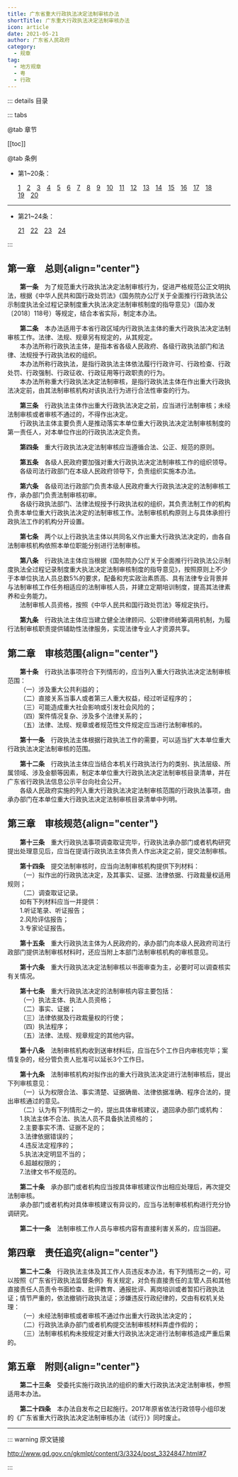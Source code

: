 ```yaml
---
title: 广东省重大行政执法决定法制审核办法
shortTitle: 广东重大行政执法决定法制审核办法
icon: article
date: 2021-05-21
author: 广东省人民政府
category:
  - 规章
tag:
  - 地方规章
  - 粤
  - 行政
---
```


::: details 目录

::: tabs

@tab 章节

[[toc]]

@tab 条例

- 第1~20条：
  
  [1](#t1)&emsp;[2](#t2)&emsp;[3](#t3)&emsp;[4](#t4)&emsp;[5](#t5)&emsp;[6](#t6)&emsp;[7](#t7)&emsp;[8](#t8)&emsp;[9](#t9)&emsp;[10](#t10)&emsp;[11](#t11)&emsp;[12](#t12)&emsp;[13](#t13)&emsp;[14](#t14)&emsp;[15](#t15)&emsp;[16](#t16)&emsp;[17](#t17)&emsp;[18](#t18)&emsp;[19](#t19)&emsp;[20](#t20)

---

- 第21~24条：

  [21](#t21)&emsp;[22](#t22)&emsp;[23](#t23)&emsp;[24](#t24)

:::

## 第一章&emsp;总则{align="center"}

<p id="t1">&emsp;&emsp;<b>第一条</b>&emsp;为了规范重大行政执法决定法制审核行为，促进严格规范公正文明执法，根据《中华人民共和国行政处罚法》《国务院办公厅关于全面推行行政执法公示制度执法全过程记录制度重大执法决定法制审核制度的指导意见》（国办发〔2018〕118号）等规定，结合本省实际，制定本办法。</p>
<p id="t2">&emsp;&emsp;<b>第二条</b>&emsp;本办法适用于本省行政区域内行政执法主体的重大行政执法决定法制审核工作。法律、法规、规章另有规定的，从其规定。<br>
&emsp;&emsp;本办法所称行政执法主体，是指本省各级人民政府、各级行政执法部门和法律、法规授予行政执法权的组织。<br>
&emsp;&emsp;本办法所称行政执法，是指行政执法主体依法履行行政许可、行政检查、行政处罚、行政强制、行政征收、行政征用等行政职责的行为。<br>
&emsp;&emsp;本办法所称重大行政执法决定法制审核，是指行政执法主体在作出重大行政执法决定前，由其法制审核机构对该执法行为进行合法性审查的行为。</p>
<p id="t3">&emsp;&emsp;<b>第三条</b>&emsp;行政执法主体作出重大行政执法决定之前，应当进行法制审核；未经法制审核或者审核不通过的，不得作出决定。<br>
&emsp;&emsp;行政执法主体主要负责人是推动落实本单位重大行政执法决定法制审核制度的第一责任人，对本单位作出的行政执法决定负责。</p>
<p id="t4">&emsp;&emsp;<b>第四条</b>&emsp;重大行政执法决定法制审核应当遵循合法、公正、规范的原则。</p>
<p id="t5">&emsp;&emsp;<b>第五条</b>&emsp;各级人民政府要加强对重大行政执法决定法制审核工作的组织领导。<br>
&emsp;&emsp;各级司法行政部门在本级人民政府领导下，负责组织实施本办法。</p>
<p id="t6">&emsp;&emsp;<b>第六条</b>&emsp;各级司法行政部门负责本级人民政府重大行政执法决定的法制审核工作，承办部门负责法制审核初审。<br>
&emsp;&emsp;各级行政执法部门、法律法规授予行政执法权的组织，其负责法制工作的机构负责本单位重大行政执法决定的法制审核工作。法制审核机构原则上与具体承担行政执法工作的机构分开设置。</p>
<p id="t7">&emsp;&emsp;<b>第七条</b>&emsp;两个以上行政执法主体以共同名义作出重大行政执法决定的，由各自法制审核机构依照本单位职能分别进行法制审核。</p>
<p id="t8">&emsp;&emsp;<b>第八条</b>&emsp;行政执法主体应当根据《国务院办公厅关于全面推行行政执法公示制度执法全过程记录制度重大执法决定法制审核制度的指导意见》，按照原则上不少于本单位执法人员总数5%的要求，配备和充实政治素质高、具有法律专业背景并与法制审核工作任务相适应的法制审核人员，并建立定期培训制度，提高其法律素养和业务能力。<br>
&emsp;&emsp;法制审核人员资格，按照《中华人民共和国行政处罚法》等规定执行。</p>
<p id="t9">&emsp;&emsp;<b>第九条</b>&emsp;行政执法主体应当建立健全法律顾问、公职律师统筹调用机制，为履行法制审核职责提供辅助性法律服务，实现法律专业人才资源共享。</p>

## 第二章&emsp;审核范围{align="center"}

<p id="t10">&emsp;&emsp;<b>第十条</b>&emsp;行政执法事项符合下列情形的，应当列入重大行政执法决定法制审核范围：<br>
&emsp;&emsp;（一）涉及重大公共利益的；<br>
&emsp;&emsp;（二）直接关系当事人或者第三人重大权益，经过听证程序的；<br>
&emsp;&emsp;（三）可能造成重大社会影响或引发社会风险的；<br>
&emsp;&emsp;（四）案件情况复杂、涉及多个法律关系的；<br>
&emsp;&emsp;（五）法律、法规、规章或者规范性文件规定应当进行法制审核的。</p>
<p id="t11">&emsp;&emsp;<b>第十一条</b>&emsp;行政执法主体根据行政执法工作的需要，可以适当扩大本单位重大行政执法决定法制审核的范围。</p>
<p id="t12">&emsp;&emsp;<b>第十二条</b>&emsp;行政执法主体应当结合本机关行政执法行为的类别、执法层级、所属领域、涉及金额等因素，制定本单位重大行政执法决定法制审核目录清单，并在广东省行政执法信息公示平台向社会公开。<br>
&emsp;&emsp;各级人民政府实施的列入重大行政执法决定法制审核范围的行政执法事项，由承办部门在本单位重大行政执法决定法制审核目录清单中列明。</p>

## 第三章&emsp;审核规范{align="center"}

<p id="t13">&emsp;&emsp;<b>第十三条</b>&emsp;重大行政执法事项调查取证完毕，行政执法承办部门或者机构研究提出处理意见后，应当在提请行政执法主体负责人作出决定之前，提交法制审核。</p>
<p id="t14">&emsp;&emsp;<b>第十四条</b>&emsp;提交法制审核时，应当向法制审核机构提供下列材料：<br>
&emsp;&emsp;（一）拟作出的行政执法决定，及其事实、证据、法律依据、行政裁量权适用规则；<br>
&emsp;&emsp;（二）调查取证记录。<br>
&emsp;&emsp;如有下列材料应当一并提供：<br>
&emsp;&emsp;1.听证笔录、听证报告；<br>
&emsp;&emsp;2.风险评估报告；<br>
&emsp;&emsp;3.专家论证报告。</p>
<p id="t15">&emsp;&emsp;<b>第十五条</b>&emsp;重大行政执法主体为人民政府的，承办部门向本级人民政府司法行政部门提供法制审核材料时，还应当附上本部门法制审核机构的审核意见。</p>
<p id="t16">&emsp;&emsp;<b>第十六条</b>&emsp;重大行政执法决定法制审核以书面审查为主，必要时可以调查核实有关情况。</p>
<p id="t17">&emsp;&emsp;<b>第十七条</b>&emsp;重大行政执法决定的法制审核内容主要包括：<br>
&emsp;&emsp;（一）执法主体、执法人员资格；<br>
&emsp;&emsp;（二）事实、证据；<br>
&emsp;&emsp;（三）法律依据及行政裁量权的行使；<br>
&emsp;&emsp;（四）执法程序；<br>
&emsp;&emsp;（五）法律、法规、规章规定的其他内容。</p>
<p id="t18">&emsp;&emsp;<b>第十八条</b>&emsp;法制审核机构收到送审材料后，应当在5个工作日内审核完毕；案情复杂的，经分管负责人批准可以延长3个工作日。</p>
<p id="t19">&emsp;&emsp;<b>第十九条</b>&emsp;法制审核机构对拟作出的重大行政执法决定进行法制审核后，提出下列审核意见：<br>
&emsp;&emsp;（一）认为权限合法、事实清楚、证据确凿、法律依据准确、程序合法的，提出审核通过的意见。<br>
&emsp;&emsp;（二）认为有下列情形之一的，提出具体审核建议，退回承办部门或机构：<br>
&emsp;&emsp;1.执法主体不合法、执法人员不具备执法资格的；<br>
&emsp;&emsp;2.主要事实不清、证据不足的；<br>
&emsp;&emsp;3.法律依据错误的；<br>
&emsp;&emsp;4.违反法定程序的；<br>
&emsp;&emsp;5.执法决定明显不当的；<br>
&emsp;&emsp;6.超越权限的；<br>
&emsp;&emsp;7.法律文书不规范的。</p>
<p id="t20">&emsp;&emsp;<b>第二十条</b>&emsp;承办部门或者机构应当按具体审核建议作出相应处理后，再次提交法制审核。<br>
&emsp;&emsp;承办部门或者机构对具体审核建议有异议的，应当与法制审核机构进行充分协调研究。</p>
<p id="t21">&emsp;&emsp;<b>第二十一条</b>&emsp;法制审核工作人员与审核内容有直接利害关系的，应当回避。</p>

## 第四章&emsp;责任追究{align="center"}

<p id="t22">&emsp;&emsp;<b>第二十二条</b>&emsp;行政执法主体及其工作人员违反本办法，有下列情形之一的，可以按照《广东省行政执法监督条例》有关规定，对负有直接责任的主管人员和其他直接责任人员责令书面检查、批评教育、通报批评、离岗培训或者暂扣行政执法证；情节严重的，依法撤销行政执法证；涉嫌违反行政纪律的，交由有权机关处理：<br>
&emsp;&emsp;（一）未经法制审核或者审核不通过作出重大行政执法决定的；<br>
&emsp;&emsp;（二）行政执法承办部门或者机构提交法制审核材料弄虚作假的；<br>
&emsp;&emsp;（三）法制审核机构未按规定对重大行政执法决定进行法制审核造成严重后果的。</p>

## 第五章&emsp;附则{align="center"}

<p id="t23">&emsp;&emsp;<b>第二十三条</b>&emsp;受委托实施行政执法的组织的重大行政执法决定法制审核，参照适用本办法。</p>
<p id="t24">&emsp;&emsp;<b>第二十四条</b>&emsp;本办法自发布之日起施行。2017年原省依法行政领导小组印发的《广东省重大行政执法决定法制审核办法（试行）》同时废止。</p>

---

::: warning 原文链接

<http://www.gd.gov.cn/gkmlpt/content/3/3324/post_3324847.html#7>

:::